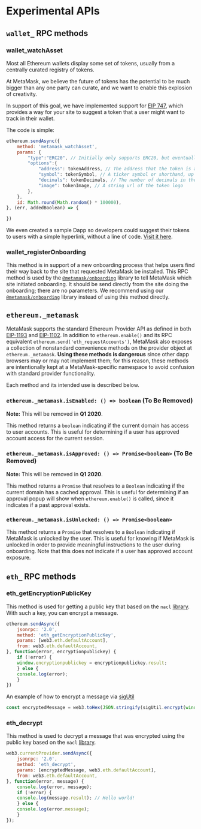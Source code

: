 # Experimental APIs

## `wallet_` RPC methods

### wallet_watchAsset

Most all Ethereum wallets display some set of tokens, usually from a centrally curated registry of tokens.

At MetaMask, we believe the future of tokens has the potential to be much bigger than any one party can curate, and we want to enable this explosion of creativity.

In support of this goal, we have implemented support for [EIP 747](https://github.com/estebanmino/EIPs/blob/master/EIPS/eip-747.md), which provides a way for your site to suggest a token that a user might want to track in their wallet.

The code is simple:

```javascript
ethereum.sendAsync({
	method: 'metamask_watchAsset',
	params: {
		"type":"ERC20", // Initially only supports ERC20, but eventually more!
		"options":{
			"address": tokenAddress, // The address that the token is at.
			"symbol": tokenSymbol, // A ticker symbol or shorthand, up to 5 chars.
			"decimals": tokenDecimals, // The number of decimals in the token
			"image": tokenImage, // A string url of the token logo
		},
	},
	id: Math.round(Math.random() * 100000),
}, (err, addedBoolean) => {

})
```

We even created a sample Dapp so developers could suggest their tokens to users with a simple hyperlink, without a line of code. [Visit it here](https://github.com/MetaMask/Add-Token).

### wallet_registerOnboarding

This method is in support of a new onboarding process that helps users find their way back to the site that requested MetaMask be installed. This RPC method is used by the [`@metamask/onboarding`](https://github.com/MetaMask/metamask-onboarding) library to tell MetaMask which site initiated onboarding. It should be send directly from the site doing the onboarding; there are no parameters. We recommend using our [`@metamask/onboarding`](https://github.com/MetaMask/metamask-onboarding) library instead of using this method directly.

## `ethereum._metamask`

MetaMask supports the standard Ethereum Provider API as defined in both [EIP-1193](https://github.com/ethereum/EIPs/blob/master/EIPS/eip-1193.md) and [EIP-1102](https://github.com/ethereum/EIPs/blob/master/EIPS/eip-1102.md). In addition to `ethereum.enable()` and its RPC equivalent `ethereum.send('eth_requestAccounts')`, MetaMask also exposes a collection of nonstandard convenience methods on the provider object at `ethereum._metamask`. **Using these methods is dangerous** since other dapp browsers may or may not implement them; for this reason, these methods are intentionally kept at a MetaMask-specific namespace to avoid confusion with standard provider functionality.

Each method and its intended use is described below.

### `ethereum._metamask.isEnabled: () => boolean` (To Be Removed)

**Note:** This will be removed in **Q1 2020**.

This method returns a `boolean` indicating if the current domain has access to user accounts. This is useful for determining if a user has approved account access for the current session.

### `ethereum._metamask.isApproved: () => Promise<boolean>` (To Be Removed)

**Note:** This will be removed in **Q1 2020**.

This method returns a `Promise` that resolves to a `Boolean` indicating if the current domain has a cached approval. This is useful for determining if an approval popup will show when `ethereum.enable()` is called, since it indicates if a past approval exists.

### `ethereum._metamask.isUnlocked: () => Promise<boolean>`

This method returns a `Promise` that resolves to a `Boolean` indicating if MetaMask is unlocked by the user. This is useful for knowing if MetaMask is unlocked in order to provide meaningful instructions to the user during onboarding. Note that this does not indicate if a user has approved account exposure.

## `eth_` RPC methods

### eth_getEncryptionPublicKey

This method is used for getting a public key that based on the `nacl` [library](https://github.com/dchest/tweetnacl-js). With such a key, you can encrypt a message.

```javascript
ethereum.sendAsync({
    jsonrpc: '2.0',
    method: 'eth_getEncryptionPublicKey',
    params: [web3.eth.defaultAccount],
    from: web3.eth.defaultAccount,
}, function(error, encryptionpublickey) {
    if (!error) {
	window.encryptionpublickey = encryptionpublickey.result;
    } else {
	console.log(error);
    }
})
```

An example of how to encrypt a message via [sigUtil](https://github.com/MetaMask/eth-sig-util)

```javascript
const encryptedMessage = web3.toHex(JSON.stringify(sigUtil.encrypt(window.encryptionpublickey, {'data': 'Hello world!'}, 'x25519-xsalsa20-poly1305')));
```

### eth_decrypt

This method is used to decrypt a message that was encrypted using the public key based on the `nacl` [library](https://github.com/dchest/tweetnacl-js).

```javascript
web3.currentProvider.sendAsync({
    jsonrpc: '2.0',
    method: 'eth_decrypt',
    params: [encryptedMessage, web3.eth.defaultAccount],
    from: web3.eth.defaultAccount,
}, function(error, message) {
    console.log(error, message);
    if (!error) {
	console.log(message.result); // Hello world!
    } else {
	console.log(error.message);
    }
});
```
